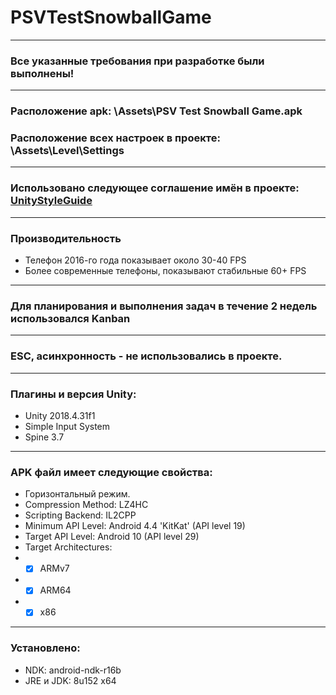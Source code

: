 # PSVTestSnowballGame
 
---

### Все указанные требования при разработке были выполнены!

---

### Расположение apk: \Assets\PSV Test Snowball Game.apk
### Расположение всех настроек в проекте: \Assets\Level\Settings

---

### Использовано следующее соглашение имён в проекте: [UnityStyleGuide](https://github.com/stillwwater/UnityStyleGuide)

---

### Производительность
- Телефон 2016-го года показывает около 30-40 FPS
- Более современные телефоны, показывают стабильные 60+ FPS

---

### Для планирования и выполнения задач в течение 2 недель использовался Kanban

---

### ESC, асинхронность - не использовались в проекте.

---

### Плагины и версия Unity:
- Unity 2018.4.31f1
- Simple Input System
- Spine 3.7

---

### APK файл имеет следующие свойства:
- Горизонтальный режим.
- Compression Method: LZ4HC
- Scripting Backend: IL2CPP
- Minimum API Level: Android 4.4 'KitKat' (API level 19)
- Target API Level: Android 10 (API level 29)
- Target Architectures: 
- - [x] ARMv7
- - [x] ARM64
- - [x] x86

---

### Установлено:
- NDK: android-ndk-r16b
- JRE и JDK: 8u152 x64



